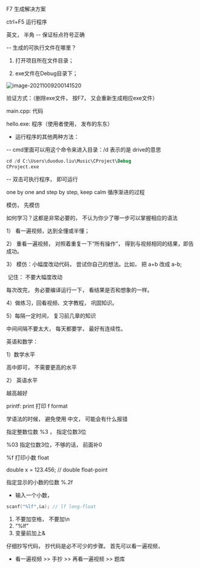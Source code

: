 F7 生成解决方案

ctrl+F5 运行程序



英文， 半角             -- 保证标点符号正确



-- 生成的可执行文件在哪里？ 

1. 打开项目所在文件目录；

2. exe文件在Debug目录下；

![image-20211009200141520](C:\Users\duoduo.liu\AppData\Roaming\Typora\typora-user-images\image-20211009200141520.png)

验证方式：（删除exe文件， 按F7， 又会重新生成相应exe文件）



main.cpp: 代码

hello.exe: 程序（使用者使用， 发布的东东）



- 运行程序的其他两种方法：

-- cmd里面可以用这个命令来进入目录：/d 表示的是 drive的意思

```sql
cd /d C:\Users\duoduo.liu\Music\CProject\Debug
CProject.exe
```



-- 双击可执行程序， 即可运行





one by one and step by step, keep calm 循序渐进的过程

模仿， 先模仿



如何学习？这都是非常必要的， 不认为你少了哪一步可以掌握相应的语法

1） 看一遍视频，达到全懂或半懂；

2） 重看一遍视频， 对照着重复一下“所有操作”， 得到与视频相同的结果，即告成功。

3） 模仿：小幅度改动代码， 尝试你自己的想法。比如， 把 a+b 改成 a-b;

​	记住： 不要大幅度改动

每次改完， 务必要编译运行一下， 看结果是否和想象的一样。

4）做练习，回看视频、文字教程， 巩固知识。

5）每隔一定时间， 复习前几章的知识

中间间隔不要太大， 每天都要学， 最好有连续性。



英语和数学：

1）数学水平

高中即可， 不需要更高的水平

2） 英语水平

越高越好



printf: print 打印 f format

学语法的时候， 避免使用 中文， 可能会有什么报错



指定整数位数 %3 ， 指定位数3位

%03  指定位数3位，不够的话， 前面补0



%f 打印小数 float



double x = 123.456; // double float-point



指定显示的小数的位数 %.2f



- 输入一个小数，

```c
scanf("%lf",&a); // lf long-float
```

1. 不要加空格， 不要加\n
2. “%lf”
3. 变量前加上&



仔细抄写代码， 抄代码是必不可少的步骤。 首先可以看一遍视频，

- 看一遍视频 >> 手抄 >> 再看一遍视频 >> 题库



